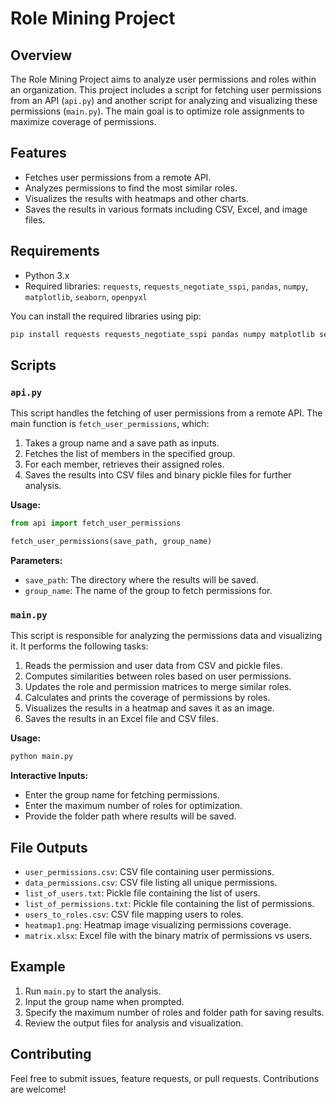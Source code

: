 # Role Mining Project

## Overview

The Role Mining Project aims to analyze user permissions and roles within an organization. This project includes a script for fetching user permissions from an API (`api.py`) and another script for analyzing and visualizing these permissions (`main.py`). The main goal is to optimize role assignments to maximize coverage of permissions.

## Features

- Fetches user permissions from a remote API.
- Analyzes permissions to find the most similar roles.
- Visualizes the results with heatmaps and other charts.
- Saves the results in various formats including CSV, Excel, and image files.

## Requirements

- Python 3.x
- Required libraries: `requests`, `requests_negotiate_sspi`, `pandas`, `numpy`, `matplotlib`, `seaborn`, `openpyxl`

You can install the required libraries using pip:

```bash
pip install requests requests_negotiate_sspi pandas numpy matplotlib seaborn openpyxl
```

## Scripts

### `api.py`

This script handles the fetching of user permissions from a remote API. The main function is `fetch_user_permissions`, which:

1. Takes a group name and a save path as inputs.
2. Fetches the list of members in the specified group.
3. For each member, retrieves their assigned roles.
4. Saves the results into CSV files and binary pickle files for further analysis.

**Usage:**

```python
from api import fetch_user_permissions

fetch_user_permissions(save_path, group_name)
```

**Parameters:**

- `save_path`: The directory where the results will be saved.
- `group_name`: The name of the group to fetch permissions for.

### `main.py`

This script is responsible for analyzing the permissions data and visualizing it. It performs the following tasks:

1. Reads the permission and user data from CSV and pickle files.
2. Computes similarities between roles based on user permissions.
3. Updates the role and permission matrices to merge similar roles.
4. Calculates and prints the coverage of permissions by roles.
5. Visualizes the results in a heatmap and saves it as an image.
6. Saves the results in an Excel file and CSV files.

**Usage:**

```python
python main.py
```

**Interactive Inputs:**

- Enter the group name for fetching permissions.
- Enter the maximum number of roles for optimization.
- Provide the folder path where results will be saved.

## File Outputs

- `user_permissions.csv`: CSV file containing user permissions.
- `data_permissions.csv`: CSV file listing all unique permissions.
- `list_of_users.txt`: Pickle file containing the list of users.
- `list_of_permissions.txt`: Pickle file containing the list of permissions.
- `users_to_roles.csv`: CSV file mapping users to roles.
- `heatmap1.png`: Heatmap image visualizing permissions coverage.
- `matrix.xlsx`: Excel file with the binary matrix of permissions vs users.

## Example

1. Run `main.py` to start the analysis.
2. Input the group name when prompted.
3. Specify the maximum number of roles and folder path for saving results.
4. Review the output files for analysis and visualization.

## Contributing

Feel free to submit issues, feature requests, or pull requests. Contributions are welcome!
